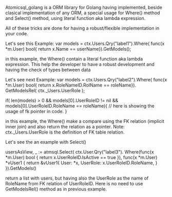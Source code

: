 Atomicsql_golang is a ORM library for Golang having implemented, beside clasical implementation of any ORM, a special usage for Where() method and Select() method, using literal function aka lambda expression.

All of these tricks are done for having a robust/flexible implementation in your code.

Let's see this Example: var models = ctx.Users.Qry("label1").Where( func(x *m.User) bool{ return x.Name == userName}).GetModels();

in this example, the Where() contain a literal function aka lambda expression. This help the developer to have a robust development and having the check of types between data

Let's see next Example: var models = ctx.Users.Qry("label2").Where( func(x *m.User) bool{ return x.RoleNameID.RolName == roleName}). GetModelsRel( ctx._Users.UserRole );

if( len(models) > 0 && models[0].UserRoleID != nil && models[0].UserRoleID.RoleName == roleName){ // here is showing the usage of fk pointer in code. }

in this example, the Where() make a compare using the FK relation (implicit inner join) and also return the relation as a pointer. Note: ctx._Users.UserRole is the definition of FK table relation.

Let's see the an example with Select()

usersAsView, _ := atmsql.Select( ctx.User.Qry("label3"). Where(func(x *m.User) bool { return x.UserRoleID.IsActive == true }), func(x *m.User) *vUser1 { return &vUser1{ User: *x, UserRole: x.UserRoleID.RoleName, } }).GetModels()

return a list with users, but having also the UserRole as the name of RoleName from FK relation of UserRoleID. Here is no need to use GetModelsRel() method as in previous example.